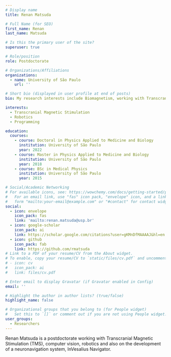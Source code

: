 ```yaml
---
# Display name
title: Renan Matsuda

# Full Name (for SEO)
first_name: Renan 
last_name: Matsuda

# Is this the primary user of the site?
superuser: true

# Role/position
role: Postdoctorate

# Organizations/Affiliations
organizations:
  - name: University of São Paulo
    url: ''

# Short bio (displayed in user profile at end of posts)
bio: My research interests include Biomagnetism, working with Transcranial Magnetic Stimulation (TMS), computer vision, robotics and also on the development of a neuronavigation system, InVesalius Navigator.

interests:
  - Transcranial Magnetic Stimulation
  - Robotics
  - Programming

education:
  courses:
    - course: Doctoral in Physics Applied to Medicine and Biology
      institution: University of São Paulo
      year: 2022
    - course: Master in Physics Applied to Medicine and Biology
      institution: University of São Paulo
      year: 2018
    - course: BSc in Medical Physics
      institution: University of São Paulo
      year: 2015

# Social/Academic Networking
# For available icons, see: https://wowchemy.com/docs/getting-started/page-builder/#icons
#   For an email link, use "fas" icon pack, "envelope" icon, and a link in the
#   form "mailto:your-email@example.com" or "#contact" for contact widget.
social:
  - icon: envelope
    icon_pack: fas
    link: 'mailto:renan.matsuda@usp.br'
  - icon: google-scholar
    icon_pack: ai
    link: https://scholar.google.com/citations?user=gKMnDfMAAAAJ&hl=en
  - icon: github
    icon_pack: fab
    link: https://github.com/rmatsuda
# Link to a PDF of your resume/CV from the About widget.
# To enable, copy your resume/CV to `static/files/cv.pdf` and uncomment the lines below.
# - icon: cv
#   icon_pack: ai
#   link: files/cv.pdf

# Enter email to display Gravatar (if Gravatar enabled in Config)
email: ''

# Highlight the author in author lists? (true/false)
highlight_name: false

# Organizational groups that you belong to (for People widget)
#   Set this to `[]` or comment out if you are not using People widget.
user_groups:
  - Researchers
---
```


Renan Matsuda is a postdoctorate working with Transcranial Magnetic Stimulation (TMS), computer vision, robotics and also on the development of a neuronavigation system, InVesalius Navigator.
